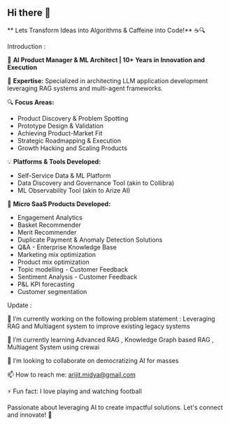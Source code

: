 ## Hi there 👋

** Lets Transform Ideas into Algorithms & Caffeine into Code!** ☕🔍

Introduction : 

🌟 **AI Product Manager & ML Architect | 10+ Years in Innovation and Execution** 

🔹 **Expertise:** Specialized in architecting LLM application development leveraging RAG systems and multi-agent frameworks.

🔍 **Focus Areas:**
   - Product Discovery & Problem Spotting
   - Prototype Design & Validation
   - Achieving Product-Market Fit
   - Strategic Roadmapping & Execution
   - Growth Hacking and Scaling Products

💡 **Platforms & Tools Developed:**
   - Self-Service Data & ML Platform
   - Data Discovery and Governance Tool (akin to Collibra)
   - ML Observability Tool (akin to Arize AI)

🚀 **Micro SaaS Products Developed:**
   - Engagement Analytics
   - Basket Recommender
   - Merit Recommender
   - Duplicate Payment & Anomaly Detection Solutions
   - Q&A - Enterprise Knowledge Base
   - Marketing mix optimization
   - Product mix optimization
   - Topic modelling - Customer Feedback
   - Sentiment Analysis - Customer Feedback
   - P&L KPI forecasting
   - Customer segmentation


Update : 

🔭 I’m currently working on the following problem statement : Leveraging RAG and Multiagent system to improve existing legacy systems

🌱 I’m currently learning Advanced RAG , Knowledge Graph based RAG , Multiagent System using crewai

👯 I’m looking to collaborate on democratizing AI for masses

📫 How to reach me: arijit.midya@gmail.com

⚡ Fun fact: I love playing and watching football 

Passionate about leveraging AI to create impactful solutions. Let's connect and innovate! 🚀

